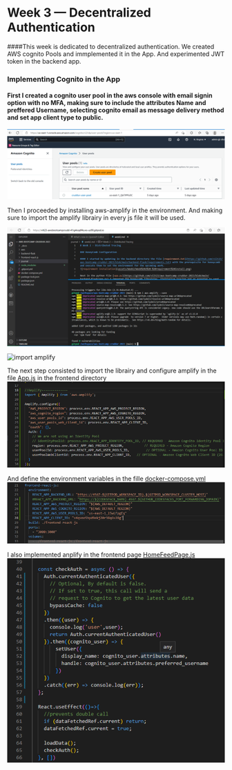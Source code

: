 # Week 3 — Decentralized Authentication
####This week is dedicated to decentralized authentication. We created AWS cognito Pools and immplemented it in the App. And experimented JWT token in the backend app. 


### Implementing Cognito in the App
#### First I created a cognito user pool in the aws console with email signin option with no MFA, making sure to include the attributes Name and preffered Username, selecting cognito email as message delivery method and set app client type to public.

![cognito poll](assets/week3/week%203%20-%20UserPool%20AWS%20Console.png)

Then I proceeded by installing aws-amplify in the environment. And making sure to import the amplify librairy in every js file it will be used.

![amplify install](assets/week3/Week%203%20-%20Amplify%20install.png)

![import amplify]()

The next step consisted to import the librairy and configure amplify in the file [App.js]() in the frontend directory 
![configure amplify in appjs](assets/week3/Week%203%20-%20Amplify%20AppJs.png)

And define the environment variables in the fille [docker-compose.yml]()
![docker compose env](assets/week3/Week%203%20-%20Env%20variables.png)

I also implemented anplify in the frontend page [HomeFeedPage.js]()
![HomeFeedPage.js](assets/week3/Week%203%20-%20Auth%20HomeFeedJs.png)

